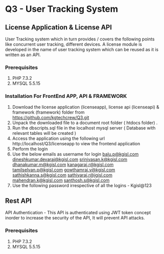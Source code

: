 # Q3 - User Tracking System

## License Application & License API

User Tracking system which in turn provides / covers the following points like concurrent user tracking, different devices.
A license module is developed in the name of user tracking system which can be reused as it is written as an API.  

### Prerequisites

1. PHP 7.3.2
2. MYSQL 5.5.15

### Installation For FrontEnd APP, API & FRAMEWORK

1. Download the license application (licenseapp), license api (licenseapi) & framework (framework) folder from https://github.com/kgtechcrew/Q3.git
2. Unpack the downloaded file to a document root folder ( htdocs folder) .
3. Run the dbscripts.sql file in the localhost mysql server ( Database with relevant tables will be created )
4. Access the application using the following url http://localhost/Q3/licenseapp to view the frontend application
5. Perform the login
6. Use the below emails as username for login
     balu.p@kgisl.com
     dineshkumar.devaraj@kgisl.com
     srinivasan.k@kgisl.com
     dhanakumar.m@kgisl.com
     kanagaraj.r@kgisl.com
     tamilselvan.p@kgisl.com
     gowthamraj.v@kgisl.com
     sathishkanna.s@kgisl.com
     sathiyaraj.r@jgisl.com
     mahendran.k@kgisl.com
     santhosh.s@kgisl.com
7. Use the following password irrespective of all the logins -  Kgisl@123

## Rest API
API Authentication - This API is authenticated using JWT token concept inorder to increase the security of the API, It will prevent API attacks.

### Prerequisites

1. PHP 7.3.2
2. MYSQL 5.5.15
